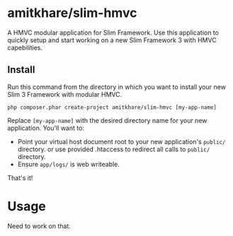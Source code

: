 # amitkhare/slim-hmvc
A HMVC modular application for Slim Framework. Use this application to quickly setup and start working on a new Slim Framework 3 with HMVC capebilities.

## Install

Run this command from the directory in which you want to install your new Slim 3 Framework with modular HMVC.

    php composer.phar create-project amitkhare/slim-hmvc [my-app-name]

Replace `[my-app-name]` with the desired directory name for your new application. You'll want to:

* Point your virtual host document root to your new application's `public/` directory. or use provided .htaccess to redirect all calls to `public/` directory.
* Ensure `app/logs/` is web writeable.

That's it!

# Usage
Need to work on that.
